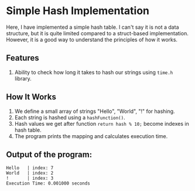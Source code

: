 # Simple Hash Implementation
Here, I have implemented a simple hash table. I can't say it is not a data structure, 
but it is quite limited compared to a struct-based implementation. However, 
it is a good way to understand the principles of how it works.

## Features
1. Ability to check how long it takes to hash our strings using `time.h` library.

## How It Works

1. We define a small array of strings "Hello", "World", "!" for hashing.
2. Each string is hashed using a `hashFunction()`.
3. Hash values we get after function `return hash % 10;` become indexes in hash table.
4. The program prints the mapping and calculates execution time.


## Output of the program:
```
Hello   | index: 7
World   | index: 2
!       | index: 3
Execution Time: 0.001000 seconds
```
